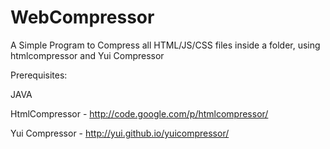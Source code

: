 # WebCompressor
A Simple Program to Compress all HTML/JS/CSS files inside a folder, using htmlcompressor and Yui Compressor


Prerequisites:

JAVA 

HtmlCompressor - http://code.google.com/p/htmlcompressor/ 

Yui Compressor - http://yui.github.io/yuicompressor/ 


